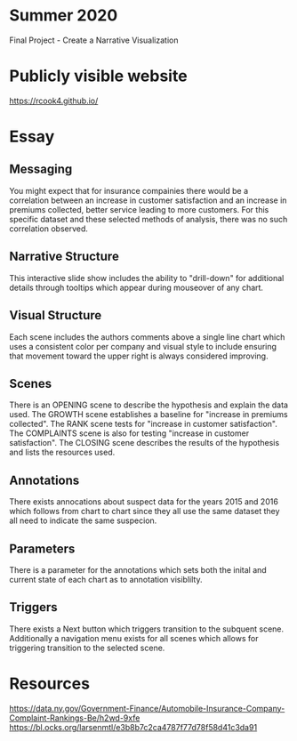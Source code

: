 # Summer 2020
Final Project - Create a Narrative Visualization

# Publicly visible website
https://rcook4.github.io/

# Essay

## Messaging
You might expect that for insurance compainies there would be a correlation between an increase in customer satisfaction and an increase in premiums collected, better service leading to more customers. For this specific dataset and these selected methods of analysis, there was no such correlation observed.

## Narrative Structure
This interactive slide show includes the ability to "drill-down" for additional details through tooltips which appear during mouseover of any chart.

## Visual Structure
Each scene includes the authors comments above a single line chart which uses a consistent color per company and visual style to include ensuring that movement toward the upper right is always considered improving.

## Scenes
There is an OPENING scene to describe the hypothesis and explain the data used. The GROWTH scene establishes a baseline for "increase in premiums collected". The RANK scene tests for "increase in customer satisfaction". The COMPLAINTS scene is also for testing "increase in customer satisfaction". The CLOSING scene describes the results of the hypothesis and lists the resources used.

## Annotations
There exists annocations about suspect data for the years 2015 and 2016 which follows from chart to chart since they all use the same dataset they all need to indicate the same suspecion.

## Parameters
There is a parameter for the annotations which sets both the inital and current state of each chart as to annotation visiblilty.

## Triggers
There exists a Next button which triggers transition to the subquent scene. Additionally a navigation menu exists for all scenes which allows for triggering transition to the selected scene.

# Resources
https://data.ny.gov/Government-Finance/Automobile-Insurance-Company-Complaint-Rankings-Be/h2wd-9xfe
https://bl.ocks.org/larsenmtl/e3b8b7c2ca4787f77d78f58d41c3da91
